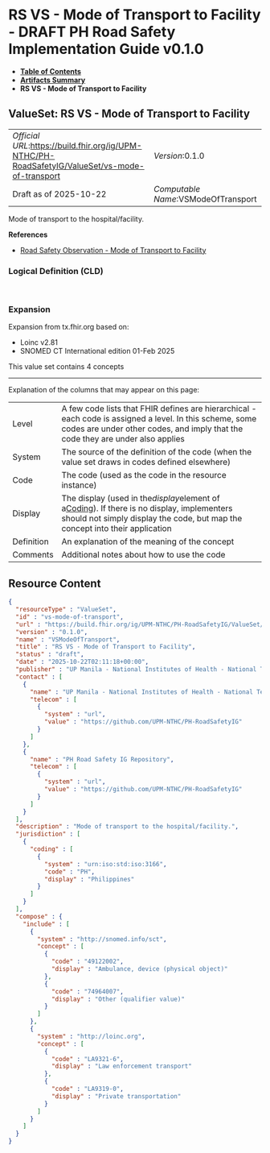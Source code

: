 # RS VS - Mode of Transport to Facility - DRAFT PH Road Safety Implementation Guide v0.1.0

* [**Table of Contents**](toc.md)
* [**Artifacts Summary**](artifacts.md)
* **RS VS - Mode of Transport to Facility**

## ValueSet: RS VS - Mode of Transport to Facility 

| | |
| :--- | :--- |
| *Official URL*:https://build.fhir.org/ig/UPM-NTHC/PH-RoadSafetyIG/ValueSet/vs-mode-of-transport | *Version*:0.1.0 |
| Draft as of 2025-10-22 | *Computable Name*:VSModeOfTransport |

 
Mode of transport to the hospital/facility. 

 **References** 

* [Road Safety Observation - Mode of Transport to Facility](StructureDefinition-rs-observation-mode-of-transport.md)

### Logical Definition (CLD)

 

### Expansion

Expansion from tx.fhir.org based on:

* Loinc v2.81
* SNOMED CT International edition 01-Feb 2025

This value set contains 4 concepts

-------

 Explanation of the columns that may appear on this page: 

| | |
| :--- | :--- |
| Level | A few code lists that FHIR defines are hierarchical - each code is assigned a level. In this scheme, some codes are under other codes, and imply that the code they are under also applies |
| System | The source of the definition of the code (when the value set draws in codes defined elsewhere) |
| Code | The code (used as the code in the resource instance) |
| Display | The display (used in the*display*element of a[Coding](http://hl7.org/fhir/R4/datatypes.html#Coding)). If there is no display, implementers should not simply display the code, but map the concept into their application |
| Definition | An explanation of the meaning of the concept |
| Comments | Additional notes about how to use the code |



## Resource Content

```json
{
  "resourceType" : "ValueSet",
  "id" : "vs-mode-of-transport",
  "url" : "https://build.fhir.org/ig/UPM-NTHC/PH-RoadSafetyIG/ValueSet/vs-mode-of-transport",
  "version" : "0.1.0",
  "name" : "VSModeOfTransport",
  "title" : "RS VS - Mode of Transport to Facility",
  "status" : "draft",
  "date" : "2025-10-22T02:11:18+00:00",
  "publisher" : "UP Manila - National Institutes of Health - National Telehealth Center",
  "contact" : [
    {
      "name" : "UP Manila - National Institutes of Health - National Telehealth Center",
      "telecom" : [
        {
          "system" : "url",
          "value" : "https://github.com/UPM-NTHC/PH-RoadSafetyIG"
        }
      ]
    },
    {
      "name" : "PH Road Safety IG Repository",
      "telecom" : [
        {
          "system" : "url",
          "value" : "https://github.com/UPM-NTHC/PH-RoadSafetyIG"
        }
      ]
    }
  ],
  "description" : "Mode of transport to the hospital/facility.",
  "jurisdiction" : [
    {
      "coding" : [
        {
          "system" : "urn:iso:std:iso:3166",
          "code" : "PH",
          "display" : "Philippines"
        }
      ]
    }
  ],
  "compose" : {
    "include" : [
      {
        "system" : "http://snomed.info/sct",
        "concept" : [
          {
            "code" : "49122002",
            "display" : "Ambulance, device (physical object)"
          },
          {
            "code" : "74964007",
            "display" : "Other (qualifier value)"
          }
        ]
      },
      {
        "system" : "http://loinc.org",
        "concept" : [
          {
            "code" : "LA9321-6",
            "display" : "Law enforcement transport"
          },
          {
            "code" : "LA9319-0",
            "display" : "Private transportation"
          }
        ]
      }
    ]
  }
}

```
